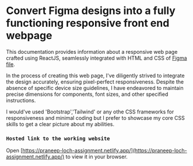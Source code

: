 # Convert Figma designs into a fully functioning responsive front end webpage

This documentation provides information about a responsive web page crafted using ReactJS, seamlessly integrated with HTML and CSS of [Figma file](https://www.figma.com/file/BwlYqhKEF7wtN8DG3ATEwr/Front-End-Assessment?type=design&node-id=0%3A1&t=ymyBd2tWbwcAmKR6-1).

In the process of creating this web page, I've diligently strived to integrate the design accurately, ensuring pixel-perfect responsiveness. Despite the absence of specific device size guidelines, I have endeavored to maintain precise dimensions for components, font sizes, and other specified instructions.

I would've used 'Bootstrap','Tailwind' or any othe CSS frameworks for responsiveness and minimal coding but I prefer to showcase my core CSS skills to get a clear picture about my abilities.

### `Hosted link to the working website`

Open [https://praneep-loch-assignment.netlify.app/](https://praneep-loch-assignment.netlify.app/) to view it in your browser.
